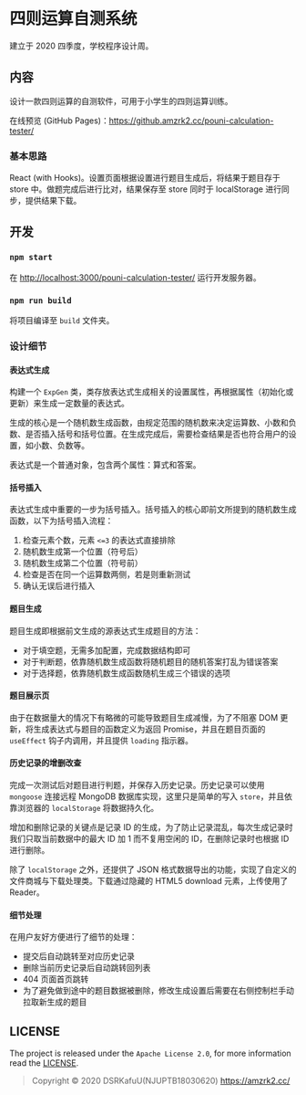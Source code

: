 # 四则运算自测系统

建立于 2020 四季度，学校程序设计周。

## 内容

设计一款四则运算的自测软件，可用于小学生的四则运算训练。

在线预览 (GitHub Pages)：<https://github.amzrk2.cc/pouni-calculation-tester/>

### 基本思路

React (with Hooks)。设置页面根据设置进行题目生成后，将结果于题目存于 store 中。做题完成后进行比对，结果保存至 store 同时于 localStorage 进行同步，提供结果下载。

## 开发

### `npm start`

在 [http://localhost:3000/pouni-calculation-tester/](http://localhost:3000/pouni-calculation-tester/) 运行开发服务器。

### `npm run build`

将项目编译至 `build` 文件夹。

### 设计细节

#### 表达式生成

构建一个 `ExpGen` 类，类存放表达式生成相关的设置属性，再根据属性（初始化或更新）来生成一定数量的表达式。

生成的核心是一个随机数生成函数，由规定范围的随机数来决定运算数、小数和负数、是否插入括号和括号位置。在生成完成后，需要检查结果是否也符合用户的设置，如小数、负数等。

表达式是一个普通对象，包含两个属性：算式和答案。

#### 括号插入

表达式生成中重要的一步为括号插入。括号插入的核心即前文所提到的随机数生成函数，以下为括号插入流程：

1. 检查元素个数，元素 `<=3` 的表达式直接排除
2. 随机数生成第一个位置（符号后）
3. 随机数生成第二个位置（符号前）
4. 检查是否在同一个运算数两侧，若是则重新测试
5. 确认无误后进行插入

#### 题目生成

题目生成即根据前文生成的源表达式生成题目的方法：

- 对于填空题，无需多加配置，完成数据结构即可
- 对于判断题，依靠随机数生成函数将随机题目的随机答案打乱为错误答案
- 对于选择题，依靠随机数生成函数随机生成三个错误的选项

#### 题目展示页

由于在数据量大的情况下有略微的可能导致题目生成减慢，为了不阻塞 DOM 更新，将生成表达式与题目的函数定义为返回 Promise，并且在题目页面的 `useEffect` 钩子内调用，并且提供 `loading` 指示器。

#### 历史记录的增删改查

完成一次测试后对题目进行判题，并保存入历史记录。历史记录可以使用 `mongoose` 连接远程 MongoDB 数据库实现，这里只是简单的写入 `store`，并且依靠浏览器的 `localStorage` 将数据持久化。

增加和删除记录的关键点是记录 ID 的生成，为了防止记录混乱，每次生成记录时我们只取当前数据中的最大 ID 加 1 而不复用空闲的 ID，在删除记录时也根据 ID 进行删除。

除了 `localStorage` 之外，还提供了 JSON 格式数据导出的功能，实现了自定义的文件商城与下载处理类。下载通过隐藏的 HTML5 download 元素，上传使用了 Reader。

#### 细节处理

在用户友好方便进行了细节的处理：

- 提交后自动跳转至对应历史记录
- 删除当前历史记录后自动跳转回列表
- 404 页面首页跳转
- 为了避免做到途中的题目数据被删除，修改生成设置后需要在右侧控制栏手动拉取新生成的题目

## LICENSE

The project is released under the `Apache License 2.0`, for more information read the [LICENSE](https://github.com/amzrk2/pouni-calculation-tester/blob/main/LICENSE).

> Copyright © 2020 DSRKafuU(NJUPTB18030620) <https://amzrk2.cc/>
